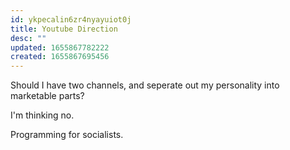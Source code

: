 ```yaml
---
id: ykpecalin6zr4nyayuiot0j
title: Youtube Direction
desc: ""
updated: 1655867782222
created: 1655867695456
---
```


Should I have two channels, and seperate out my personality into marketable parts?

I'm thinking no.

Programming for socialists.
